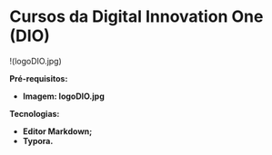 # Cursos da Digital Innovation One (DIO)



!(logoDIO.jpg)



**Pré-requisitos:**

- **Imagem: logoDIO.jpg**

**Tecnologias:**

- **Editor Markdown;** 
- **Typora.**

  

